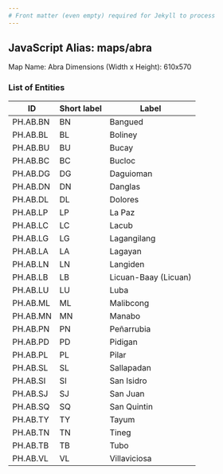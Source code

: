 ```yaml
---
# Front matter (even empty) required for Jekyll to process
---
```


## JavaScript Alias: maps/abra

Map Name: Abra
Dimensions (Width x Height): 610x570

### List of Entities

| ID       | Short label | Label                |
| -------- | ----------- | -------------------- |
| PH.AB.BN | BN          | Bangued              |
| PH.AB.BL | BL          | Boliney              |
| PH.AB.BU | BU          | Bucay                |
| PH.AB.BC | BC          | Bucloc               |
| PH.AB.DG | DG          | Daguioman            |
| PH.AB.DN | DN          | Danglas              |
| PH.AB.DL | DL          | Dolores              |
| PH.AB.LP | LP          | La Paz               |
| PH.AB.LC | LC          | Lacub                |
| PH.AB.LG | LG          | Lagangilang          |
| PH.AB.LA | LA          | Lagayan              |
| PH.AB.LN | LN          | Langiden             |
| PH.AB.LB | LB          | Licuan-Baay (Licuan) |
| PH.AB.LU | LU          | Luba                 |
| PH.AB.ML | ML          | Malibcong            |
| PH.AB.MN | MN          | Manabo               |
| PH.AB.PN | PN          | Peñarrubia           |
| PH.AB.PD | PD          | Pidigan              |
| PH.AB.PL | PL          | Pilar                |
| PH.AB.SL | SL          | Sallapadan           |
| PH.AB.SI | SI          | San Isidro           |
| PH.AB.SJ | SJ          | San Juan             |
| PH.AB.SQ | SQ          | San Quintin          |
| PH.AB.TY | TY          | Tayum                |
| PH.AB.TN | TN          | Tineg                |
| PH.AB.TB | TB          | Tubo                 |
| PH.AB.VL | VL          | Villaviciosa         |
